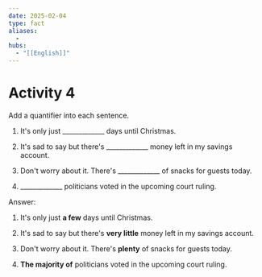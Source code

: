 ```yaml
---
date: 2025-02-04
type: fact
aliases:
  -
hubs:
  - "[[English]]"
---
```


# Activity 4

Add a quantifier into each sentence.

1. It's only just _____________ days until Christmas.

2. It's sad to say but there's _____________ money left in my savings account.

3. Don't worry about it. There's _____________ of snacks for guests today.

4. _____________ politicians voted in the upcoming court ruling.


Answer:

1. It's only just **a few** days until Christmas.

2. It's sad to say but there's **very little** money left in my savings account.

3. Don't worry about it. There's **plenty** of snacks for guests today.

4. **The majority of** politicians voted in the upcoming court ruling.


